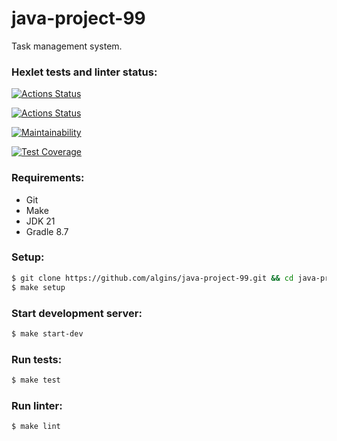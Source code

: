 # java-project-99
Task management system.

### Hexlet tests and linter status:
[![Actions Status](https://github.com/algins/java-project-99/actions/workflows/hexlet-check.yml/badge.svg)](https://github.com/algins/java-project-99/actions)

[![Actions Status](https://github.com/algins/java-project-99/actions/workflows/ci.yml/badge.svg)](https://github.com/algins/java-project-99/actions)

[![Maintainability](https://api.codeclimate.com/v1/badges/26437e8e59e7bc7187e7/maintainability)](https://codeclimate.com/github/algins/java-project-99/maintainability)

[![Test Coverage](https://api.codeclimate.com/v1/badges/26437e8e59e7bc7187e7/test_coverage)](https://codeclimate.com/github/algins/java-project-99/test_coverage)

### Requirements:
* Git
* Make
* JDK 21
* Gradle 8.7

### Setup:
```sh
$ git clone https://github.com/algins/java-project-99.git && cd java-project-99
$ make setup
```

### Start development server:
```sh
$ make start-dev
```

### Run tests:
```sh
$ make test
```

### Run linter:
```sh
$ make lint
```
